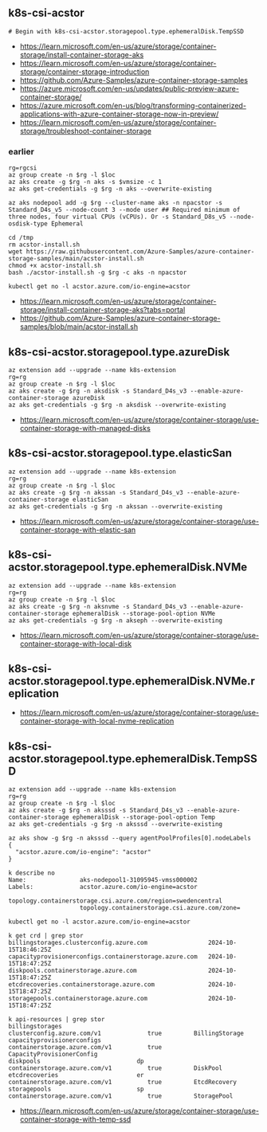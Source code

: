 ##  k8s-csi-acstor

```
# Begin with k8s-csi-acstor.storagepool.type.ephemeralDisk.TempSSD
```

- https://learn.microsoft.com/en-us/azure/storage/container-storage/install-container-storage-aks
- https://learn.microsoft.com/en-us/azure/storage/container-storage/container-storage-introduction
- https://github.com/Azure-Samples/azure-container-storage-samples
- https://azure.microsoft.com/en-us/updates/public-preview-azure-container-storage/
- https://azure.microsoft.com/en-us/blog/transforming-containerized-applications-with-azure-container-storage-now-in-preview/
- https://learn.microsoft.com/en-us/azure/storage/container-storage/troubleshoot-container-storage
  
### earlier
```
rg=rgcsi
az group create -n $rg -l $loc
az aks create -g $rg -n aks -s $vmsize -c 1
az aks get-credentials -g $rg -n aks --overwrite-existing

az aks nodepool add -g $rg --cluster-name aks -n npacstor -s Standard_D4s_v5 --node-count 3 --mode user ## Required minimum of three nodes, four virtual CPUs (vCPUs). Or -s Standard_D8s_v5 --node-osdisk-type Ephemeral

cd /tmp
rm acstor-install.sh
wget https://raw.githubusercontent.com/Azure-Samples/azure-container-storage-samples/main/acstor-install.sh
chmod +x acstor-install.sh 
bash ./acstor-install.sh -g $rg -c aks -n npacstor
```

```
kubectl get no -l acstor.azure.com/io-engine=acstor
```

- https://learn.microsoft.com/en-us/azure/storage/container-storage/install-container-storage-aks?tabs=portal
- https://github.com/Azure-Samples/azure-container-storage-samples/blob/main/acstor-install.sh

##  k8s-csi-acstor.storagepool.type.azureDisk

```
az extension add --upgrade --name k8s-extension
rg=rg
az group create -n $rg -l $loc
az aks create -g $rg -n aksdisk -s Standard_D4s_v3 --enable-azure-container-storage azureDisk
az aks get-credentials -g $rg -n aksdisk --overwrite-existing
```

- https://learn.microsoft.com/en-us/azure/storage/container-storage/use-container-storage-with-managed-disks

##  k8s-csi-acstor.storagepool.type.elasticSan

```
az extension add --upgrade --name k8s-extension
rg=rg
az group create -n $rg -l $loc
az aks create -g $rg -n akssan -s Standard_D4s_v3 --enable-azure-container-storage elasticSan
az aks get-credentials -g $rg -n akssan --overwrite-existing
```

- https://learn.microsoft.com/en-us/azure/storage/container-storage/use-container-storage-with-elastic-san

##  k8s-csi-acstor.storagepool.type.ephemeralDisk.NVMe

```
az extension add --upgrade --name k8s-extension
rg=rg
az group create -n $rg -l $loc
az aks create -g $rg -n aksnvme -s Standard_D4s_v3 --enable-azure-container-storage ephemeralDisk --storage-pool-option NVMe
az aks get-credentials -g $rg -n akseph --overwrite-existing
```

- https://learn.microsoft.com/en-us/azure/storage/container-storage/use-container-storage-with-local-disk

##  k8s-csi-acstor.storagepool.type.ephemeralDisk.NVMe.replication

- https://learn.microsoft.com/en-us/azure/storage/container-storage/use-container-storage-with-local-nvme-replication

##  k8s-csi-acstor.storagepool.type.ephemeralDisk.TempSSD

```
az extension add --upgrade --name k8s-extension
rg=rg
az group create -n $rg -l $loc
az aks create -g $rg -n aksssd -s Standard_D4s_v3 --enable-azure-container-storage ephemeralDisk --storage-pool-option Temp
az aks get-credentials -g $rg -n aksssd --overwrite-existing

az aks show -g $rg -n aksssd --query agentPoolProfiles[0].nodeLabels
{
  "acstor.azure.com/io-engine": "acstor"
}

k describe no
Name:               aks-nodepool1-31095945-vmss000002
Labels:             acstor.azure.com/io-engine=acstor
                    topology.containerstorage.csi.azure.com/region=swedencentral
                    topology.containerstorage.csi.azure.com/zone=

kubectl get no -l acstor.azure.com/io-engine=acstor
                    
k get crd | grep stor
billingstorages.clusterconfig.azure.com                 2024-10-15T18:46:25Z
capacityprovisionerconfigs.containerstorage.azure.com   2024-10-15T18:47:25Z
diskpools.containerstorage.azure.com                    2024-10-15T18:47:25Z
etcdrecoveries.containerstorage.azure.com               2024-10-15T18:47:25Z
storagepools.containerstorage.azure.com                 2024-10-15T18:47:25Z

k api-resources | grep stor
billingstorages                                         clusterconfig.azure.com/v1             true         BillingStorage
capacityprovisionerconfigs                              containerstorage.azure.com/v1          true         CapacityProvisionerConfig
diskpools                           dp                  containerstorage.azure.com/v1          true         DiskPool
etcdrecoveries                      er                  containerstorage.azure.com/v1          true         EtcdRecovery
storagepools                        sp                  containerstorage.azure.com/v1          true         StoragePool
```

- https://learn.microsoft.com/en-us/azure/storage/container-storage/use-container-storage-with-temp-ssd
